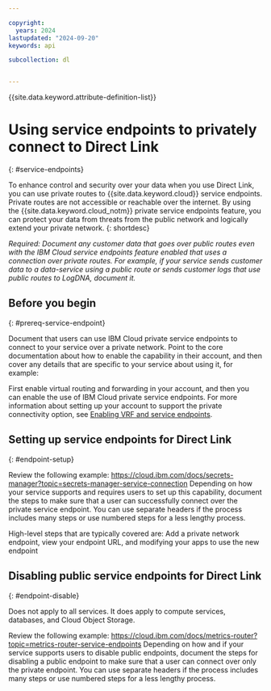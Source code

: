 ```yaml
---

copyright:
  years: 2024
lastupdated: "2024-09-20"
keywords: api

subcollection: dl


---
```


{{site.data.keyword.attribute-definition-list}}

 

# Using service endpoints to privately connect to Direct Link
{: #service-endpoints}



To enhance control and security over your data when you use Direct Link, you can use private routes to {{site.data.keyword.cloud}} service endpoints. Private routes are not accessible or reachable over the internet. By using the {{site.data.keyword.cloud_notm}} private service endpoints feature, you can protect your data from threats from the public network and logically extend your private network.
{: shortdesc}

_Required: Document any customer data that goes over public routes even with the IBM Cloud service endpoints feature enabled that uses a connection over private routes. For example, if your service sends customer data to a data-service using a public route or sends customer logs that use public routes to LogDNA, document it._




## Before you begin
{: #prereq-service-endpoint}

Document that users can use IBM Cloud private service endpoints to connect to your service over a private network. Point to the core documentation about how to enable the capability in their account, and then cover any details that are specific to your service about using it, for example:

First enable virtual routing and forwarding in your account, and then you can enable the use of IBM Cloud private service endpoints. For more information about setting up your account to support the private connectivity option, see [Enabling VRF and service endpoints](/docs/account?topic=account-vrf-service-endpoint).

## Setting up service endpoints for Direct Link
{: #endpoint-setup}

Review the following example: https://cloud.ibm.com/docs/secrets-manager?topic=secrets-manager-service-connection Depending on how your service supports and requires users to set up this capability, document the steps to make sure that a user can successfully connect over the private service endpoint. You can use separate headers if the process includes many steps or use numbered steps for a less lengthy process.

High-level steps that are typically covered are: Add a private network endpoint, view your endpoint URL, and modifying your apps to use the new endpoint

## Disabling public service endpoints for Direct Link
{: #endpoint-disable}

Does not apply to all services. It does apply to compute services, databases, and Cloud Object Storage.

Review the following example: https://cloud.ibm.com/docs/metrics-router?topic=metrics-router-service-endpoints Depending on how and if your service supports users to disable public endpoints, document the steps for disabling a public endpoint to make sure that a user can connect over only the private endpoint. You can use separate headers if the process includes many steps or use numbered steps for a less lengthy process.
